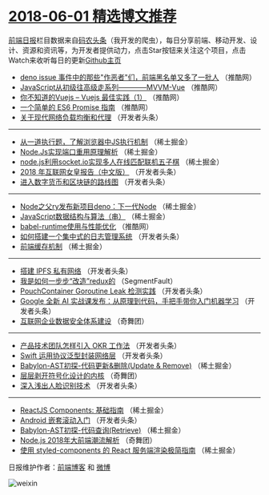 # [2018-06-01 精选博文推荐](http://hao.caibaojian.com/date/2018/06/01)

[前端日报](http://caibaojian.com/c/news)栏目数据来自[码农头条](http://hao.caibaojian.com/)（我开发的爬虫），每日分享前端、移动开发、设计、资源和资讯等，为开发者提供动力，点击Star按钮来关注这个项目，点击Watch来收听每日的更新[Github主页](https://github.com/kujian/frontendDaily)
* [deno issue 事件中的那些&quot;作恶者&quot;们，前端黑名单又多了一批人](http://hao.caibaojian.com/76266.html) （推酷网）
* [JavaScript从初级往高级走系列————MVVM-Vue](http://hao.caibaojian.com/76271.html) （推酷网）
* [你不知道的Vuejs &#8211; Vuejs 最佳实践（1）](http://hao.caibaojian.com/76270.html) （推酷网）
* [一个简单的 ES6 Promise 指南](http://hao.caibaojian.com/76269.html) （推酷网）
* [关于现代网络负载均衡和代理](http://hao.caibaojian.com/76232.html) （开发者头条）

***
* [从一道执行题，了解浏览器中JS执行机制](http://hao.caibaojian.com/76211.html) （稀土掘金）
* [Node.Js实现端口重用原理解析](http://hao.caibaojian.com/76205.html) （稀土掘金）
* [node.js利用socket.io实现多人在线匹配联机五子棋](http://hao.caibaojian.com/76200.html) （稀土掘金）
* [2018 年互联网女皇报告（中文版）](http://hao.caibaojian.com/76230.html) （开发者头条）
* [进入数字货币和区块链的路线图](http://hao.caibaojian.com/76231.html) （开发者头条）

***
* [Node之父ry发布新项目deno：下一代Node](http://hao.caibaojian.com/76198.html) （稀土掘金）
* [JavaScript数据结构与算法（串）](http://hao.caibaojian.com/76210.html) （稀土掘金）
* [babel-runtime使用与性能优化](http://hao.caibaojian.com/76268.html) （推酷网）
* [如何搭建一个集中式的日志管理系统](http://hao.caibaojian.com/76224.html) （开发者头条）
* [前端缓存机制](http://hao.caibaojian.com/76204.html) （稀土掘金）

***
* [搭建 IPFS 私有网络](http://hao.caibaojian.com/76227.html) （开发者头条）
* [我是如何一步步“改造”redux的](http://hao.caibaojian.com/76195.html) （SegmentFault）
* [PouchContainer Goroutine Leak 检测实践](http://hao.caibaojian.com/76238.html) （开发者头条）
* [Google 全新 AI 实战课发布：从原理到代码，手把手带你入门机器学习](http://hao.caibaojian.com/76222.html) （开发者头条）
* [互联网企业数据安全体系建设](http://hao.caibaojian.com/76294.html) （奇舞团）

***
* [产品技术团队怎样引入 OKR 工作法](http://hao.caibaojian.com/76228.html) （开发者头条）
* [Swift 运用协议泛型封装网络层](http://hao.caibaojian.com/76239.html) （开发者头条）
* [Babylon-AST初探-代码更新&amp;删除(Update &amp; Remove)](http://hao.caibaojian.com/76207.html) （稀土掘金）
* [层层剥开符号化设计的内核](http://hao.caibaojian.com/76295.html) （奇舞团）
* [深入浅出人脸识别技术](http://hao.caibaojian.com/76229.html) （开发者头条）

***
* [ReactJS Components: 基础指南](http://hao.caibaojian.com/76197.html) （稀土掘金）
* [Android 嵌套滚动入门](http://hao.caibaojian.com/76240.html) （开发者头条）
* [Babylon-AST初探-代码查询(Retrieve)](http://hao.caibaojian.com/76208.html) （稀土掘金）
* [Node.js 2018年大前端潮流解析](http://hao.caibaojian.com/76296.html) （奇舞团）
* [使用 styled-components 的 React 服务端渲染极简指南](http://hao.caibaojian.com/76202.html) （稀土掘金）

日报维护作者：[前端博客](http://caibaojian.com/) 和 [微博](http://caibaojian.com/go/weibo)

![weixin](https://user-images.githubusercontent.com/3055447/38468989-651132ac-3b80-11e8-8e6b-15122322a9d7.png)